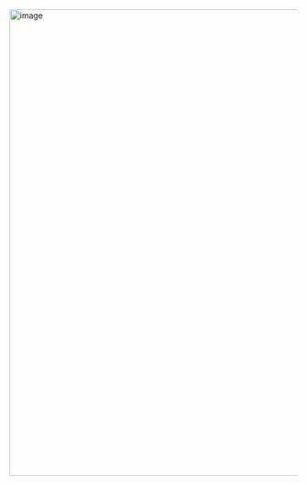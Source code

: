 <img width="1509" height="817" alt="image" src="https://github.com/user-attachments/assets/3e47fda8-e335-432d-bc6f-77879b7a1caf" />

